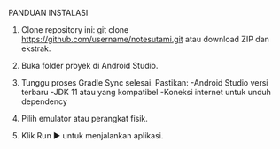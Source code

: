 PANDUAN INSTALASI
1. Clone repository ini:
   git clone https://github.com/username/notesutami.git
atau download ZIP dan ekstrak.

2. Buka folder proyek di Android Studio.

3. Tunggu proses Gradle Sync selesai.
Pastikan:
-Android Studio versi terbaru
-JDK 11 atau yang kompatibel
-Koneksi internet untuk unduh dependency

4. Pilih emulator atau perangkat fisik.

5. Klik Run ▶ untuk menjalankan aplikasi.
